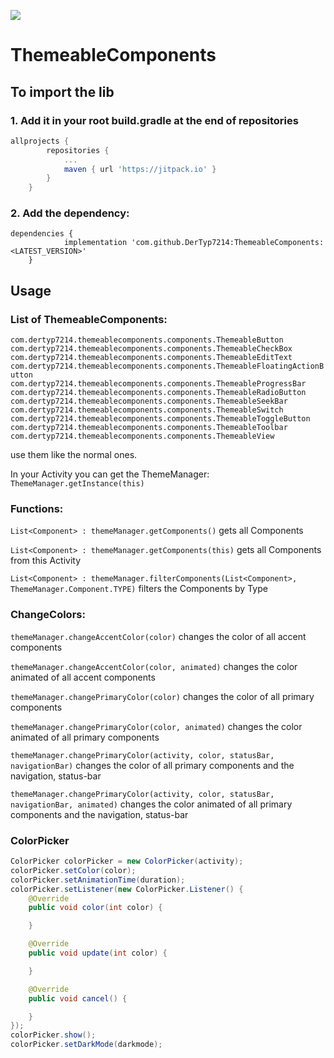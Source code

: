 [![](https://jitpack.io/v/DerTyp7214/ThemeableComponents.svg)](https://jitpack.io/#DerTyp7214/ThemeableComponents)

# ThemeableComponents

## To import the lib


### 1. Add it in your root build.gradle at the end of repositories
```gradle
allprojects {
		repositories {
			...
			maven { url 'https://jitpack.io' }
		}
	}
```

### 2. Add the dependency:
```gralde
dependencies {
	        implementation 'com.github.DerTyp7214:ThemeableComponents:<LATEST_VERSION>'
	}
```

## Usage

### List of ThemeableComponents:

`com.dertyp7214.themeablecomponents.components.ThemeableButton`
`com.dertyp7214.themeablecomponents.components.ThemeableCheckBox`
`com.dertyp7214.themeablecomponents.components.ThemeableEditText`
`com.dertyp7214.themeablecomponents.components.ThemeableFloatingActionButton`
`com.dertyp7214.themeablecomponents.components.ThemeableProgressBar`
`com.dertyp7214.themeablecomponents.components.ThemeableRadioButton`
`com.dertyp7214.themeablecomponents.components.ThemeableSeekBar`
`com.dertyp7214.themeablecomponents.components.ThemeableSwitch`
`com.dertyp7214.themeablecomponents.components.ThemeableToggleButton`
`com.dertyp7214.themeablecomponents.components.ThemeableToolbar`
`com.dertyp7214.themeablecomponents.components.ThemeableView`

use them like the normal ones.

In your Activity you can get the ThemeManager: `ThemeManager.getInstance(this)`

### Functions:

`List<Component> : themeManager.getComponents()` gets all Components

`List<Component> : themeManager.getComponents(this)` gets all Components from this Activity

`List<Component> : themeManager.filterComponents(List<Component>, ThemeManager.Component.TYPE)` filters the Components by Type


### ChangeColors:

`themeManager.changeAccentColor(color)` changes the color of all accent components

`themeManager.changeAccentColor(color, animated)` changes the color animated of all accent components

`themeManager.changePrimaryColor(color)` changes the color of all primary components

`themeManager.changePrimaryColor(color, animated)` changes the color animated of all primary components

`themeManager.changePrimaryColor(activity, color, statusBar, navigationBar)` changes the color of all primary components and the navigation, status-bar

`themeManager.changePrimaryColor(activity, color, statusBar, navigationBar, animated)` changes the color animated of all primary components and the navigation, status-bar


### ColorPicker

```Java
ColorPicker colorPicker = new ColorPicker(activity);
colorPicker.setColor(color);
colorPicker.setAnimationTime(duration);
colorPicker.setListener(new ColorPicker.Listener() {
    @Override
    public void color(int color) {

    }

    @Override
    public void update(int color) {

    }

    @Override
    public void cancel() {

    }
});
colorPicker.show();
colorPicker.setDarkMode(darkmode);
```
